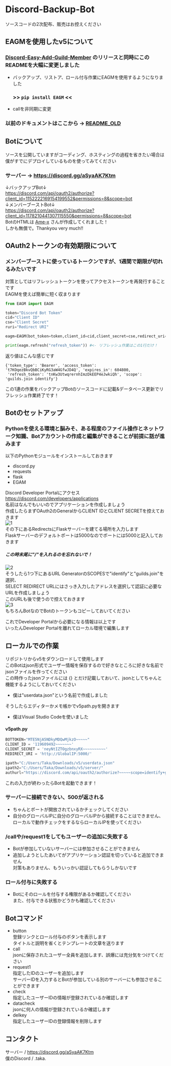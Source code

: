# Discord-Backup-Bot
ソースコードの2次配布、販売はお控えください
## EAGMを使用したv5について  
### [Discord-Easy-Add-Guild-Member](https://github.com/taka-4602/Discord-Easy-Add-Guild-Member/tree/main) のリリースと同時にこのREADMEを大幅に変更しました  
- バックアップ、リストア、ロール付与作業にEAGMを使用するようになりました
  ### >> ```pip install EAGM``` <<
- callを非同期に変更

  
### 以前のドキュメントはここから -> [README_OLD](https://github.com/taka-4602/Discord-Backup-Bot/blob/main/README_OLD.md)
## Botについて
ソースを公開していますがコーディング、ホスティングの過程を省きたい場合は僕がすでにデプロイしているものを使ってみてください  
### サーバー -> https://discord.gg/aSyaAK7Ktm
↓バックアップBot↓  
https://discord.com/api/oauth2/authorize?client_id=1152222169154199552&permissions=8&scope=bot  
↓メンバーブーストBot↓  
https://discord.com/api/oauth2/authorize?client_id=1178210441307115550&permissions=8&scope=bot  
BotのHTMLは [Ame-x](https://github.com/EdamAme-x) さんが作成してくれました！  
しかも無償で。Thankyou very much!!
## OAuth2トークンの有効期限について
### メンバーブーストに使っているトークンですが、1週間で期限が切れるみたいです
対策としてはリフレッシュトークンを使ってアクセストークンを再発行することです  
EAGMを使えば簡単に短く収まります
```python
from EAGM import EAGM

token="Discord Bot Token"
cid="Client ID"
cse="Client Secret"
ruri="Redirect URI"

eagm=EAGM(bot_token=token,client_id=cid,client_secret=cse,redirect_uri=ruri,proxy=None)

print(eagm.refresh("refresh_token")) #<- リフレッシュ作業はこの1行だけ！
```
返り値はこんな感じです
```
{'token_type': 'Bearer', 'access_token': 't7KOqezBkvQbBCiKyRG3aW4GfwJD4Q', 'expires_in': 604800,
 'refresh_token': 'tnKw3UtwqrernhImzDkEEP4eJwkiQh', 'scope': 'guilds.join identify'}
```
この1連の作業をバックアップBotのソースコードに記載&データベース更新でリフレッシュ作業終了です！

## Botのセットアップ
### Pythonを使える環境と脳みそ、ある程度のファイル操作とネットワーク知識、Botアカウントの作成と編集ができることが前提に話が進みます

以下のPythonモジュールをインストールしておきます
- discord.py
- requests
- flask
- EGAM
  
Discord Developer Portalにアクセス  
https://discord.com/developers/applications  
名前はなんでもいいのでアプリケーションを作成しましょう  
作成したらまずOAuth2のGeneralからCLIENT IDとCLIENT SECRETを控えておきます  
![1](image/1.png)  
その下にあるRedirectsにFlaskサーバーを建てる場所を入力します  
Flaskサーバーのデフォルトポートは5000なのでポートには5000と記入しておきます  
##### この時末尾に"/"を入れるのを忘れないで！
![2](image/2.png)  
そうしたら1つ下にあるURL GeneratorのSCOPESで"identify"と"guilds.join"を選択、  
SELECT REDIRECT URLにはさっき入力したアドレスを選択して認証に必要なURLを作成しましょう  
このURLも後で使うので控えておきます  
![3](image/3.png)  
もちろんBotなのでBotのトークンもコピーしておいてください  
  
これでDeveloper Portalから必要になる情報は以上です  
いったんDeveloper Portalを離れてローカル環境で編集します
## ローカルでの作業
リポジトリからv5をダウンロードして使用します  
このBotはjson形式でユーザー情報を保存するので好きなところに好きな名前でjsonファイルを作ってください  
この時作ったjsonファイルには {} とだけ記載しておいて、jsonとしてちゃんと機能するようにしておいてください  
- 僕は"userdata.json"という名前で作成しました
  
そうしたらエディターかメモ帳かでv5path.pyを開きます  
- 僕はVisual Studio Codeを使いました

#### v5path.py
```python
BOTTOKEN="MTE5NjA5NDkyMDQwMjkzO~~~~~"
CLIENT_ID = '119609492~~~~~~~'
CLIENT_SECRET = 'neyNtIZTOgzbnxyRX~~~~~~~~~~'
REDIRECT_URI = 'http://GlobalIP:5000/'

ipath="C:/Users/Taka/Downloads/v5/userdata.json"
ipath2="C:/Users/Taka/Downloads/v5/server/"
authurl="https://discord.com/api/oauth2/authorize?~~~~~scope=identify+guilds.join"

```
これの入力が終わったらBotを起動できます！  
### サーバーに接続できない、500が返される
- ちゃんとポートが開放されているかチェックしてください
- 自分のグローバルIPに自分のグローバルIPから接続することはできません、ローカルで動作チェックをするならローカルIPを使ってください  
### /callや/request1をしてもユーザーの追加に失敗する
- Botが参加していないサーバーには参加させることができません
- 追加しようとしたあいてがアプリケーション認証を切っていると追加できません  
  対策もありません、もういっかい認証してもらうしかないです
### ロール付与に失敗する
- Botにそのロールを付与する権限があるか確認してください  
  また、付与できる状態かどうかも確認してください
## Botコマンド
- button  
  登録リンクとロール付与のボタンを表示します  
  タイトルと説明を省くとテンプレートの文章を送ります
- call  
  jsonに保存されたユーザー全員を追加します、誤爆には充分気をつけてください
- request1  
  指定したIDのユーザーを追加します  
  サーバーIDを入力するとBotが参加している別のサーバーにも参加させることができます
- check  
  指定したユーザーIDの情報が登録されているか確認します
- datacheck  
  jsonに何人の情報が登録されているか確認します
- delkey  
  指定したユーザーIDの登録情報を削除します
## コンタクト  
サーバー / https://discord.gg/aSyaAK7Ktm  
僕のDiscord / .taka.  
